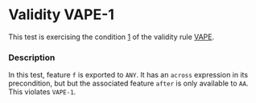 # Validity VAPE-1

This test is exercising the condition [1](..) of the validity rule [VAPE](../../vape).

### Description

In this test, feature `f` is exported to `ANY`. It has an `across` expression in its precondition, but but the associated feature `after` is only available to `AA`. This violates `VAPE-1`.

